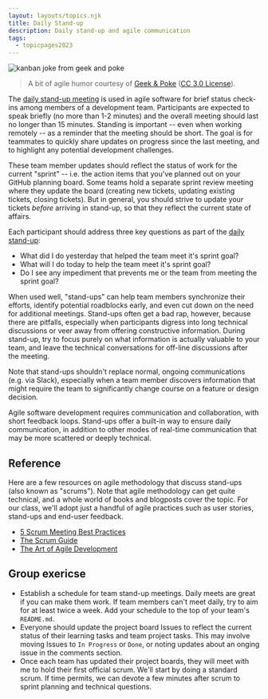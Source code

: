 ```yaml
---
layout: layouts/topics.njk
title: Daily Stand-up
description: Daily stand-up and agile communication
tags:
  - topicpages2023
---
```


![kanban joke from geek and poke](/static/img/kanban_joke.jpg)

> A bit of agile humor courtesy of [Geek & Poke](http://geek-and-poke.com/geekandpoke/2012/10/1/doad.html)  ([CC 3.0 License](https://creativecommons.org/licenses/by/3.0/legalcode)).

The [daily stand-up meeting](https://en.wikipedia.org/wiki/Stand-up_meeting) is used in agile software for brief status check-ins among members of a development team. Participants are expected to speak briefly (no more than 1-2 minutes) and the overall meeting should last no longer than 15 minutes. Standing is important -- even when working remotely -- as a reminder that the meeting should be short. The goal is for teammates to quickly share updates on progress since the last meeting, and to highlight any potential development challenges.

These team member updates should reflect the status of work for the current "sprint" -- i.e. the action items that you've planned out on your GitHub planning board. Some teams hold a separate sprint review meeting where they update the board (creating new tickets, updating existing tickets, closing tickets). But in general, you should strive to update your tickets *before* arriving in stand-up, so that they reflect the current state of affairs.

Each participant should address three key questions as part of the [daily stand-up](https://www.scrumguides.org/scrum-guide.html#events-daily):

- What did I do yesterday that helped the team meet it's sprint goal?
- What will I do today to help the team meet it's sprint goal?
- Do I see any impediment that prevents me or the team from meeting the sprint goal?

When used well, "stand-ups" can help team members synchronize their efforts, identify potential roadblocks early, and even cut down on the need for additional meetings. Stand-ups often get a bad rap, however, because there are pitfalls, especially when participants digress into long technical discussions or veer away from offering constructive information. During stand-up, try to focus purely on what information is actually valuable to your team, and leave the technical conversations for off-line discussions after the meeting.

Note that stand-ups shouldn't replace normal, ongoing communications (e.g. via Slack), especially when a team member discovers information that might require the team to significantly change course on a feature or design decision. 

Agile software development requires communication and collaboration, with short feedback loops. Stand-ups offer a built-in way to ensure daily communication, in addition to other modes of real-time communication that may be more scattered or deeply technical.

## Reference

Here are a few resources on agile methodology that discuss stand-ups (also known as "scrums"). Note that agile methodology can get quite technical, and a whole world of books and blogposts cover the topic. For our class, we'll adopt just a handful of agile practices such as user stories, stand-ups and end-user feedback.

* [5 Scrum Meeting Best Practices](https://sprint.ly/blog/scrum-meeting-best-practices/)
* [The Scrum Guide](https://www.scrumguides.org/scrum-guide.html)
* [The Art of Agile Development](https://searchworks.stanford.edu/view/13186232)

## Group exericse

* Establish a schedule for team stand-up meetings. Daily meets are great if you can make them work. If team members can't meet daily, try to aim for at least twice a week. Add your schedule to the top of your team's `README.md`.
* Everyone should update the project board Issues to reflect the current status of their learning tasks and team project tasks. This may involve moving Issues to `In Progress` or `Done`, or noting updates about an onging issue in the comments section.
* Once each team has updated their project boards, they will meet with me to hold their first official scrum. We'll start by doing a standard scrum. If time permits, we can devote a few minutes after scrum to sprint planning and technical questions.
